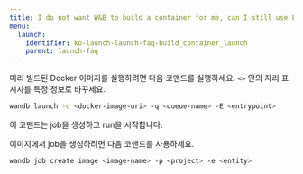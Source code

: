 ```yaml
---
title: I do not want W&B to build a container for me, can I still use Launch?
menu:
  launch:
    identifier: ko-launch-launch-faq-build_container_launch
    parent: launch-faq
---
```


미리 빌드된 Docker 이미지를 실행하려면 다음 코맨드를 실행하세요. `<>` 안의 자리 표시자를 특정 정보로 바꾸세요.

```bash
wandb launch -d <docker-image-uri> -q <queue-name> -E <entrypoint>
```

이 코맨드는 job을 생성하고 run을 시작합니다.

이미지에서 job을 생성하려면 다음 코맨드를 사용하세요.

```bash
wandb job create image <image-name> -p <project> -e <entity>
```
